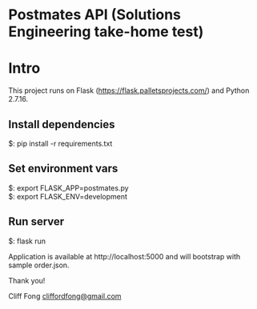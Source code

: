 # Postmates API (Solutions Engineering take-home test)

# Intro

This project runs on Flask (https://flask.palletsprojects.com/) and Python 2.7.16.


## Install dependencies
 $: pip install -r requirements.txt

## Set environment vars
 $: export FLASK_APP=postmates.py  
 $: export FLASK_ENV=development

## Run server
 $: flask run  

 Application is available at http://localhost:5000 and will bootstrap with sample order.json.

 Thank you!  

 Cliff Fong
 cliffordfong@gmail.com
